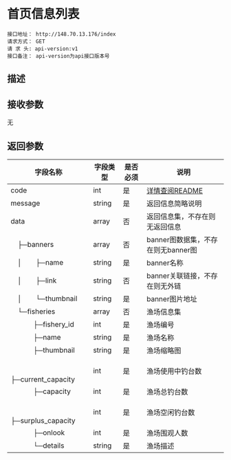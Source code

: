 # 首页信息列表
```
接口地址： http://148.70.13.176/index
请求方式： GET
请 求 头: api-version:v1 
接口备注： api-version为api接口版本号
```
## 描述

## 接收参数
无

## 返回参数

| 字段名称 | 字段类型 | 是否必须 | 说明 |
|    -    |    -    |    -    |   -   |
| code | int | 是 | [详情查阅README](https://github.com/waitforu/docs/blob/master/README.md#%E9%83%A8%E5%88%86%E8%BF%94%E5%9B%9E%E4%BF%A1%E6%81%AFcode%E8%A1%A8) |
| message | string | 是 | 返回信息简略说明 |
| data | array | 否 | 返回信息集，不存在则无返回信息 |
|　├─banners | array | 否 | banner图数据集，不存在则无banner图 |
|　│　　├─name | string | 是 | banner名称 |
|　│　　├─link | string | 否 | banner关联链接，不存在则无外链 |
|　│　　└─thumbnail | string | 是 | banner图片地址 |
|　└─fisheries | array | 否 | 渔场信息集 |
|　 　　├─fishery_id | int | 是 | 渔场编号 |
|　 　　├─name | string | 是 | 渔场名称 |
|　 　　├─thumbnail | string | 是 | 渔场缩略图 |
|　 　　├─current_capacity | int | 是 | 渔场使用中钓台数 |
|　 　　├─capacity | int | 是 | 渔场总钓台数 |
|　 　　├─surplus_capacity | int | 是 | 渔场空闲钓台数 |
|　 　　├─onlook | int | 是 | 渔场围观人数 |
|　 　　└─details | string | 是 | 渔场描述 |